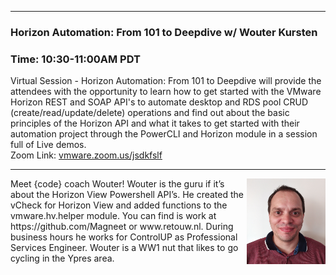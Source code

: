 <style>
  .wrapper {margin-top:75px;}
  header {top:20px!important;
  .session-wrapper{border:1px solid #36373b; border-radius:5px; padding:20px; background-color:##D3D3D3;}
  
</style>
<hr/>

### **Horizon Automation: From 101 to Deepdive w/ Wouter Kursten**
### **Time: 10:30-11:00AM PDT**
<div class="session-wrapper">
Virtual Session - Horizon Automation: From 101 to Deepdive will provide the attendees with the opportunity to learn how to get started with the VMware Horizon REST and SOAP API's to automate desktop and RDS pool CRUD (create/read/update/delete) operations and find out about the basic principles of the Horizon API and what it takes to get started with their automation project through the PowerCLI and Horizon module in a session full of Live demos. 
<br>
Zoom Link: <a href="vmware.zoom.us/jsdkfslf">vmware.zoom.us/jsdkfslf</a>
</div>


<hr/>
<img src="Wouter_Kursten_New.jpg" alt="Wouter Kursten" width="25%" align="right">
    
<p>Meet {code} coach Wouter! Wouter is the guru if it’s about the Horizon View Powershell API’s. He created the vCheck for Horizon View and added functions to the vmware.hv.helper module. You can find is work at https://github.com/Magneet or www.retouw.nl. During business hours he works for ControlUP as Professional Services Engineer. Wouter is  a WW1 nut that likes to go cycling in the Ypres area.</p>

